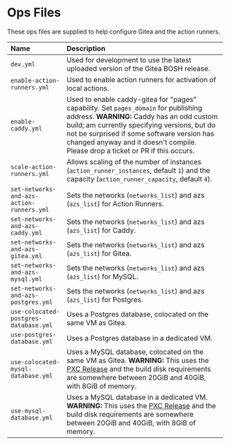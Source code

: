 # Ops Files

These ops files are supplied to help configure Gitea and the action runners.

| Name | Description |
| :--- | :--- |
| `dev.yml` | Used for development to use the latest uploaded version of the Gitea BOSH release. |
| `enable-action-runners.yml` | Used to enable action runners for activation of local actions. |
| `enable-caddy.yml` | Used to enable caddy-gitea for "pages" capability. Set `pages_domain` for publishing address. **WARNING:** Caddy has an odd custom build; am currently specifying versions, but do not be surprised if some software version has changed anyway and it doesn't compile. Please drop a ticket or PR if this occurs. |
| `scale-action-runners.yml` | Allows scaling of the number of instances (`action_runner_instances`, default `1`) and the capacity (`action_runner_capacity`, default `4`). |
| `set-networks-and-azs-action-runners.yml` | Sets the networks (`networks_list`) and azs (`azs_list`) for Action Runners. |
| `set-networks-and-azs-caddy.yml` | Sets the networks (`networks_list`) and azs (`azs_list`) for Caddy. |
| `set-networks-and-azs-gitea.yml` | Sets the networks (`networks_list`) and azs (`azs_list`) for Gitea. |
| `set-networks-and-azs-mysql.yml` | Sets the networks (`networks_list`) and azs (`azs_list`) for MySQL. |
| `set-networks-and-azs-postgres.yml` | Sets the networks (`networks_list`) and azs (`azs_list`) for Postgres. |
| `use-colocated-postgres-database.yml` | Uses a Postgres database, colocated on the same VM as Gitea. |
| `use-postgres-database.yml` | Uses a Postgres database in a dedicated VM. |
| `use-colocated-mysql-database.yml` | Uses a MySQL database, colocated on the same VM as Gitea. **WARNING:** This uses the [PXC Release](https://github.com/cloudfoundry/pxc-release) and the build disk requirements are somewhere between 20GiB and 40GiB, with 8GiB of memory. |
| `use-mysql-database.yml` | Uses a MySQL database in a dedicated VM. **WARNING:** This uses the [PXC Release](https://github.com/cloudfoundry/pxc-release) and the build disk requirements are somewhere between 20GiB and 40GiB, with 8GiB of memory. |

